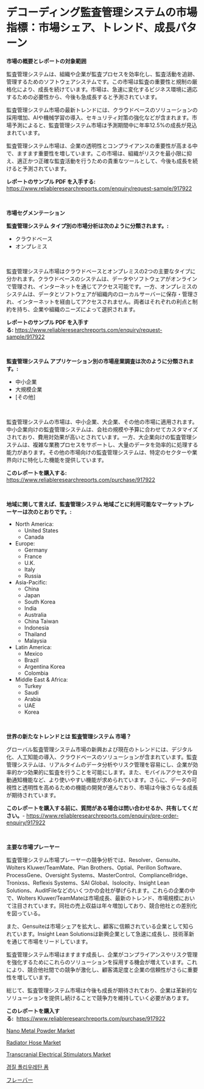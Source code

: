 <p><h1>デコーディング監査管理システムの市場指標：市場シェア、トレンド、成長パターン</h1></p><p><strong>市場の概要とレポートの対象範囲</strong></p>
<p><p>監査管理システムは、組織や企業が監査プロセスを効率化し、監査活動を追跡、管理するためのソフトウェアシステムです。この市場は監査の重要性と規制の厳格化により、成長を続けています。市場は、急速に変化するビジネス環境に適応するための必要性から、今後も急成長すると予測されています。</p><p>監査管理システム市場の最新トレンドには、クラウドベースのソリューションの採用増加、AIや機械学習の導入、セキュリティ対策の強化などが含まれます。市場予測によると、監査管理システム市場は予測期間中に年率12.5%の成長が見込まれています。</p><p>監査管理システム市場は、企業の透明性とコンプライアンスの重要性が高まる中で、ますます重要性を増しています。この市場は、組織がリスクを最小限に抑え、適正かつ正確な監査活動を行うための貴重なツールとして、今後も成長を続けると予測されています。</p></p>
<p><strong>レポートのサンプル PDF を入手する:</strong> <a href="https://www.reliableresearchreports.com/enquiry/request-sample/917922">https://www.reliableresearchreports.com/enquiry/request-sample/917922</a></p>
<p>&nbsp;</p>
<p><strong>市場セグメンテーション</strong></p>
<p><strong>監査管理システム タイプ別の市場分析は次のように分類されます。:</strong></p>
<p><ul><li>クラウドベース</li><li>オンプレミス</li></ul></p>
<p>&nbsp;</p>
<p><p>監査管理システム市場はクラウドベースとオンプレミスの2つの主要なタイプに分かれます。クラウドベースのシステムは、データやソフトウェアがオンラインで管理され、インターネットを通じてアクセス可能です。一方、オンプレミスのシステムは、データとソフトウェアが組織内のローカルサーバーに保存・管理され、インターネットを経由してアクセスされません。両者はそれぞれの利点と制約を持ち、企業や組織のニーズによって選択されます。</p></p>
<p><strong>レポートのサンプル PDF を入手する:</strong>&nbsp;<a href="https://www.reliableresearchreports.com/enquiry/request-sample/917922">https://www.reliableresearchreports.com/enquiry/request-sample/917922</a></p>
<p>&nbsp;</p>
<p><strong> 監査管理システム アプリケーション別の市場産業調査は次のように分類されます。:</strong></p>
<p><ul><li>中小企業</li><li>大規模企業</li><li>[その他]</li></ul></p>
<p>&nbsp;</p>
<p><p>監査管理システムの市場は、中小企業、大企業、その他の市場に適用されます。中小企業向けの監査管理システムは、会社の規模や予算に合わせてカスタマイズされており、費用対効果が高いとされています。一方、大企業向けの監査管理システムは、複雑な業務プロセスをサポートし、大量のデータを効率的に処理する能力があります。その他の市場向けの監査管理システムは、特定のセクターや業界向けに特化した機能を提供しています。</p></p>
<p><strong>このレポートを購入する:</strong>&nbsp; <a href="https://www.reliableresearchreports.com/purchase/917922">https://www.reliableresearchreports.com/purchase/917922</a></p>
<p>&nbsp;</p>
<p><strong>地域に関して言えば、監査管理システム 地域ごとに利用可能なマーケットプレーヤーは次のとおりです。:</strong></p>
<p><ul>
    <li>
        North America:
        <ul>
            <li>United States</li>
            <li>Canada</li>
        </ul>
    </li>
    <li>
        Europe:
        <ul>
            <li>Germany</li>
            <li>France</li>
            <li>U.K.</li>
            <li>Italy</li>
            <li>Russia</li>
        </ul>
    </li>
    <li>
        Asia-Pacific:
        <ul>
            <li>China</li>
            <li>Japan</li>
            <li>South Korea</li>
            <li>India</li>
            <li>Australia</li>
            <li>China Taiwan</li>
            <li>Indonesia</li>
            <li>Thailand</li>
            <li>Malaysia</li>
        </ul>
    </li>
    <li>
        Latin America:
        <ul>
            <li>Mexico</li>
            <li>Brazil</li>
            <li>Argentina Korea</li>
            <li>Colombia</li>
        </ul>
    </li>
    <li>
        Middle East & Africa:
        <ul>
            <li>Turkey</li>
            <li>Saudi</li>
            <li>Arabia</li>
            <li>UAE</li>
            <li>Korea</li>
        </ul>
    </li>
    </ul></p>
<p>&nbsp;</p>
<p><strong>世界の新たなトレンドとは 監査管理システム 市場？</strong></p>
<p><p>グローバル監査管理システム市場の新興および現在のトレンドには、デジタル化、人工知能の導入、クラウドベースのソリューションが含まれています。監査管理システムは、リアルタイムのデータ分析やリスク管理を容易にし、企業が効率的かつ効果的に監査を行うことを可能にします。また、モバイルアクセスや自動通知機能など、より使いやすい機能が求められています。さらに、データの可視性と透明性を高めるための機能の開発が進んでおり、市場は今後さらなる成長が期待されています。</p></p>
<p><strong>このレポートを購入する前に、質問がある場合は問い合わせるか、共有してください。</strong>- <a href="https://www.reliableresearchreports.com/enquiry/pre-order-enquiry/917922">https://www.reliableresearchreports.com/enquiry/pre-order-enquiry/917922</a></p>
<p>&nbsp;</p>
<p><strong>主要な市場プレーヤー</strong></p>
<p><p>監査管理システム市場プレーヤーの競争分析では、Resolver、Gensuite、Wolters Kluwer/TeamMate、Plan Brothers、Optial、Perillon Software、ProcessGene、Oversight Systems、MasterControl、ComplianceBridge、Tronixss、Reflexis Systems、SAI Global、Isolocity、Insight Lean Solutions、AuditFileなどのいくつかの会社が挙げられます。これらの企業の中で、Wolters Kluwer/TeamMateは市場成長、最新のトレンド、市場規模において注目されています。同社の売上収益は年々増加しており、競合他社との差別化を図っている。</p><p>また、Gensuiteは市場シェアを拡大し、顧客に信頼されている企業として知られています。Insight Lean Solutionsは新興企業として急速に成長し、技術革新を通じて市場をリードしています。</p><p>監査管理システム市場はますます成長し、企業がコンプライアンスやリスク管理を強化するためにこれらのソリューションを採用する機会が増えています。これにより、競合他社間での競争が激化し、顧客満足度と企業の信頼性がさらに重要性を増しています。</p><p>総じて、監査管理システム市場は今後も成長が期待されており、企業は革新的なソリューションを提供し続けることで競争力を維持していく必要があります。</p></p>
<p><strong>このレポートを購入する:</strong>&nbsp;&nbsp;<a href="https://www.reliableresearchreports.com/purchase/917922">https://www.reliableresearchreports.com/purchase/917922</a></p>
<p><p><a href="https://military-diascia-e68.notion.site/Nano-Metal-Powder-Market-Size-Share-Trends-Analysis-Report-By-Material-By-Type-By-End-user-By--e28dd3d8e1e146b6b01ca4d5491e41fd">Nano Metal Powder Market</a></p><p><a href="https://view.publitas.com/reportprime-1/decoding-the-radiator-hose-market-a-deep-dive-into-the-latest-market-trends-market-segmentation-and-competitive-analysis/">Radiator Hose Market</a></p><p><a href="https://gentle-editor-9db.notion.site/Transcranial-Electrical-Stimulators-Market-Size-and-Growth-Market-Segmentation-Regional-and-Countr-9fcf5cd4593b441586cf0aa5d0849aea">Transcranial Electrical Stimulators Market</a></p><p><a href="https://medium.com/@josephweaver29/%EA%B0%95%EC%84%B1-%ED%8F%B4%EB%A6%AC%EC%9A%B0%EB%A0%88%ED%83%84-%ED%8F%BC-%EC%8B%9C%EC%9E%A5-%EC%9C%A0%ED%98%95-%EC%9D%91%EC%9A%A9-%EB%B0%8F-%EC%A7%80%EB%A6%AC%EB%B3%84-%EC%A2%85%ED%95%A9-%ED%8F%89%EA%B0%80-d53389e4c98c">경질 폴리우레탄 폼</a></p><p><a href="https://medium.com/@yvettelesch/%E5%91%B3%E8%A6%9A%E3%81%AE%E5%B8%82%E5%A0%B4%E6%8C%87%E6%A8%99%E3%82%92%E8%A7%A3%E8%AA%AD%E3%81%99%E3%82%8B-%E5%B8%82%E5%A0%B4%E3%82%B7%E3%82%A7%E3%82%A2-%E3%83%88%E3%83%AC%E3%83%B3%E3%83%89-%E6%88%90%E9%95%B7%E3%83%91%E3%82%BF%E3%83%BC%E3%83%B3-ada9eeaa3888">フレーバー</a></p></p>